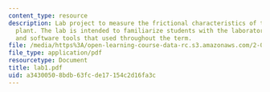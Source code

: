 ```yaml
---
content_type: resource
description: Lab project to measure the frictional characteristics of the rotational
  plant. The lab is intended to familiarize students with the laboratory equipment
  and software tools that used throughout the term.
file: /media/https%3A/open-learning-course-data-rc.s3.amazonaws.com/2-004-systems-modeling-and-control-ii-fall-2007/a34300508bdb63fcde17154c2d16fa3c_lab1.pdf
file_type: application/pdf
resourcetype: Document
title: lab1.pdf
uid: a3430050-8bdb-63fc-de17-154c2d16fa3c
---
```

